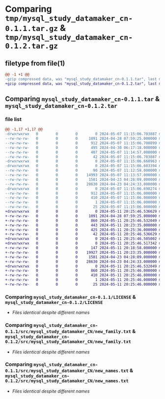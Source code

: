 # Comparing `tmp/mysql_study_datamaker_cn-0.1.1.tar.gz` & `tmp/mysql_study_datamaker_cn-0.1.2.tar.gz`

## filetype from file(1)

```diff
@@ -1 +1 @@
-gzip compressed data, was "mysql_study_datamaker_cn-0.1.1.tar", last modified: Tue May  7 11:15:06 2024, max compression
+gzip compressed data, was "mysql_study_datamaker_cn-0.1.2.tar", last modified: Sat May 11 20:25:46 2024, max compression
```

## Comparing `mysql_study_datamaker_cn-0.1.1.tar` & `mysql_study_datamaker_cn-0.1.2.tar`

### file list

```diff
@@ -1,17 +1,17 @@
-drwxrwxrwx   0        0        0        0 2024-05-07 11:15:06.703887 mysql_study_datamaker_cn-0.1.1/
--rw-rw-rw-   0        0        0     1091 2024-04-28 07:59:25.000000 mysql_study_datamaker_cn-0.1.1/LICENSE
--rw-rw-rw-   0        0        0      912 2024-05-07 11:15:06.700899 mysql_study_datamaker_cn-0.1.1/PKG-INFO
--rw-rw-rw-   0        0        0      495 2024-04-30 06:17:18.000000 mysql_study_datamaker_cn-0.1.1/README.md
--rw-rw-rw-   0        0        0      407 2024-05-07 11:14:57.000000 mysql_study_datamaker_cn-0.1.1/pyproject.toml
--rw-rw-rw-   0        0        0       42 2024-05-07 11:15:06.703887 mysql_study_datamaker_cn-0.1.1/setup.cfg
-drwxrwxrwx   0        0        0        0 2024-05-07 11:15:06.660963 mysql_study_datamaker_cn-0.1.1/src/
-drwxrwxrwx   0        0        0        0 2024-05-07 11:15:06.683394 mysql_study_datamaker_cn-0.1.1/src/mysql_study_datamaker_CN/
--rw-rw-rw-   0        0        0       90 2024-05-07 11:12:58.000000 mysql_study_datamaker_cn-0.1.1/src/mysql_study_datamaker_CN/__init__.py
--rw-rw-rw-   0        0        0    14993 2024-05-07 11:13:57.000000 mysql_study_datamaker_cn-0.1.1/src/mysql_study_datamaker_CN/datamaker.py
--rw-rw-rw-   0        0        0     1501 2024-04-23 04:28:09.000000 mysql_study_datamaker_cn-0.1.1/src/mysql_study_datamaker_CN/new_family.txt
--rw-rw-rw-   0        0        0    28630 2024-04-23 04:24:33.000000 mysql_study_datamaker_cn-0.1.1/src/mysql_study_datamaker_CN/new_names.txt
-drwxrwxrwx   0        0        0        0 2024-05-07 11:15:06.698274 mysql_study_datamaker_cn-0.1.1/src/mysql_study_datamaker_CN.egg-info/
--rw-rw-rw-   0        0        0      912 2024-05-07 11:15:06.000000 mysql_study_datamaker_cn-0.1.1/src/mysql_study_datamaker_CN.egg-info/PKG-INFO
--rw-rw-rw-   0        0        0      410 2024-05-07 11:15:06.000000 mysql_study_datamaker_cn-0.1.1/src/mysql_study_datamaker_CN.egg-info/SOURCES.txt
--rw-rw-rw-   0        0        0        1 2024-05-07 11:15:06.000000 mysql_study_datamaker_cn-0.1.1/src/mysql_study_datamaker_CN.egg-info/dependency_links.txt
--rw-rw-rw-   0        0        0       25 2024-05-07 11:15:06.000000 mysql_study_datamaker_cn-0.1.1/src/mysql_study_datamaker_CN.egg-info/top_level.txt
+drwxrwxrwx   0        0        0        0 2024-05-11 20:25:46.536629 mysql_study_datamaker_cn-0.1.2/
+-rw-rw-rw-   0        0        0     1091 2024-04-28 07:59:25.000000 mysql_study_datamaker_cn-0.1.2/LICENSE
+-rw-rw-rw-   0        0        0      860 2024-05-11 20:25:46.532049 mysql_study_datamaker_cn-0.1.2/PKG-INFO
+-rw-rw-rw-   0        0        0      443 2024-05-11 20:23:35.000000 mysql_study_datamaker_cn-0.1.2/README.md
+-rw-rw-rw-   0        0        0      425 2024-05-11 20:25:36.000000 mysql_study_datamaker_cn-0.1.2/pyproject.toml
+-rw-rw-rw-   0        0        0       42 2024-05-11 20:25:46.536629 mysql_study_datamaker_cn-0.1.2/setup.cfg
+drwxrwxrwx   0        0        0        0 2024-05-11 20:25:46.505002 mysql_study_datamaker_cn-0.1.2/src/
+drwxrwxrwx   0        0        0        0 2024-05-11 20:25:46.517342 mysql_study_datamaker_cn-0.1.2/src/mysql_study_datamaker_CN/
+-rw-rw-rw-   0        0        0      147 2024-05-11 20:18:58.000000 mysql_study_datamaker_cn-0.1.2/src/mysql_study_datamaker_CN/__init__.py
+-rw-rw-rw-   0        0        0    19927 2024-05-11 20:23:35.000000 mysql_study_datamaker_cn-0.1.2/src/mysql_study_datamaker_CN/datamaker.py
+-rw-rw-rw-   0        0        0     1501 2024-04-23 04:28:09.000000 mysql_study_datamaker_cn-0.1.2/src/mysql_study_datamaker_CN/new_family.txt
+-rw-rw-rw-   0        0        0    28630 2024-04-23 04:24:33.000000 mysql_study_datamaker_cn-0.1.2/src/mysql_study_datamaker_CN/new_names.txt
+drwxrwxrwx   0        0        0        0 2024-05-11 20:25:46.532049 mysql_study_datamaker_cn-0.1.2/src/mysql_study_datamaker_CN.egg-info/
+-rw-rw-rw-   0        0        0      860 2024-05-11 20:25:46.000000 mysql_study_datamaker_cn-0.1.2/src/mysql_study_datamaker_CN.egg-info/PKG-INFO
+-rw-rw-rw-   0        0        0      410 2024-05-11 20:25:46.000000 mysql_study_datamaker_cn-0.1.2/src/mysql_study_datamaker_CN.egg-info/SOURCES.txt
+-rw-rw-rw-   0        0        0        1 2024-05-11 20:25:46.000000 mysql_study_datamaker_cn-0.1.2/src/mysql_study_datamaker_CN.egg-info/dependency_links.txt
+-rw-rw-rw-   0        0        0       25 2024-05-11 20:25:46.000000 mysql_study_datamaker_cn-0.1.2/src/mysql_study_datamaker_CN.egg-info/top_level.txt
```

### Comparing `mysql_study_datamaker_cn-0.1.1/LICENSE` & `mysql_study_datamaker_cn-0.1.2/LICENSE`

 * *Files identical despite different names*

### Comparing `mysql_study_datamaker_cn-0.1.1/src/mysql_study_datamaker_CN/new_family.txt` & `mysql_study_datamaker_cn-0.1.2/src/mysql_study_datamaker_CN/new_family.txt`

 * *Files identical despite different names*

### Comparing `mysql_study_datamaker_cn-0.1.1/src/mysql_study_datamaker_CN/new_names.txt` & `mysql_study_datamaker_cn-0.1.2/src/mysql_study_datamaker_CN/new_names.txt`

 * *Files identical despite different names*

